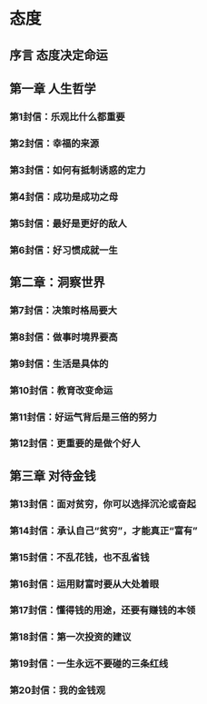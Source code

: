 # 态度

## 序言 态度决定命运

## 第一章 人生哲学

### 第1封信：乐观比什么都重要

### 第2封信：幸福的来源

### 第3封信：如何有抵制诱惑的定力

### 第4封信：成功是成功之母

### 第5封信：最好是更好的敌人

### 第6封信：好习惯成就一生

## 第二章：洞察世界

### 第7封信：决策时格局要大

### 第8封信：做事时境界要高

### 第9封信：生活是具体的

### 第10封信：教育改变命运

### 第11封信：好运气背后是三倍的努力

### 第12封信：更重要的是做个好人

## 第三章 对待金钱

### 第13封信：面对贫穷，你可以选择沉沦或奋起

### 第14封信：承认自己“贫穷”，才能真正“富有”

### 第15封信：不乱花钱，也不乱省钱

### 第16封信：运用财富时要从大处着眼

### 第17封信：懂得钱的用途，还要有赚钱的本领

### 第18封信：第一次投资的建议

### 第19封信：一生永远不要碰的三条红线

### 第20封信：我的金钱观
